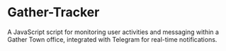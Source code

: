 # Gather-Tracker
A JavaScript script for monitoring user activities and messaging within a Gather Town office, integrated with Telegram for real-time notifications.
